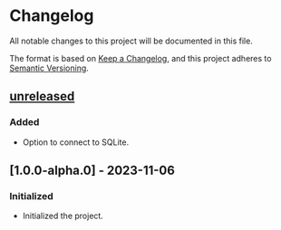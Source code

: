 # Changelog

All notable changes to this project will be documented in this file.

The format is based on [Keep a Changelog](https://keepachangelog.com/en/1.1.0/),
and this project adheres to [Semantic Versioning](https://semver.org/spec/v2.0.0.html).

## [unreleased]

### Added

 - Option to connect to SQLite.

## [1.0.0-alpha.0] - 2023-11-06

### Initialized

- Initialized the project.

[unreleased]: https://github.com/w-kuipers/alphadb-cli/compare/v1.0.0...HEAD
[0.1.0-alpha.0]: https://github.com/w-kuipers/alphadbcli-/releases/tag/v1.0.0-alpha.0
